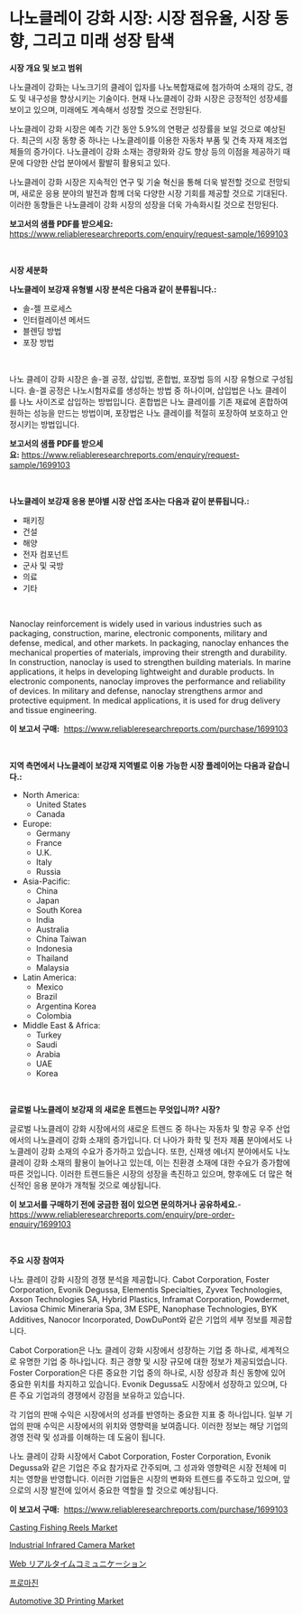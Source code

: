 <p><h1>나노클레이 강화 시장: 시장 점유율, 시장 동향, 그리고 미래 성장 탐색</h1></p><p><strong>시장 개요 및 보고 범위</strong></p>
<p><p>나노클레이 강화는 나노크기의 클레이 입자를 나노복합재료에 첨가하여 소재의 강도, 경도 및 내구성을 향상시키는 기술이다. 현재 나노클레이 강화 시장은 긍정적인 성장세를 보이고 있으며, 미래에도 계속해서 성장할 것으로 전망된다. </p><p>나노클레이 강화 시장은 예측 기간 동안 5.9%의 연평균 성장률을 보일 것으로 예상된다. 최근의 시장 동향 중 하나는 나노클레이를 이용한 자동차 부품 및 건축 자재 제조업체들의 증가이다. 나노클레이 강화 소재는 경량화와 강도 향상 등의 이점을 제공하기 때문에 다양한 산업 분야에서 활발히 활용되고 있다. </p><p>나노클레이 강화 시장은 지속적인 연구 및 기술 혁신을 통해 더욱 발전할 것으로 전망되며, 새로운 응용 분야의 발전과 함께 더욱 다양한 시장 기회를 제공할 것으로 기대된다. 이러한 동향들은 나노클레이 강화 시장의 성장을 더욱 가속화시킬 것으로 전망된다.</p></p>
<p><strong>보고서의 샘플 PDF를 받으세요:</strong> <a href="https://www.reliableresearchreports.com/enquiry/request-sample/1699103">https://www.reliableresearchreports.com/enquiry/request-sample/1699103</a></p>
<p>&nbsp;</p>
<p><strong>시장 세분화</strong></p>
<p><strong>나노클레이 보강재 유형별 시장 분석은 다음과 같이 분류됩니다.:</strong></p>
<p><ul><li>솔-젤 프로세스</li><li>인터컬레이션 메서드</li><li>블렌딩 방법</li><li>포장 방법</li></ul></p>
<p>&nbsp;</p>
<p><p>나노 클레이 강화 시장은 솔-겔 공정, 삽입법, 혼합법, 포장법 등의 시장 유형으로 구성됩니다. 솔-겔 공정은 나노시험자료를 생성하는 방법 중 하나이며, 삽입법은 나노 클레이를 나노 사이즈로 삽입하는 방법입니다. 혼합법은 나노 클레이를 기존 재료에 혼합하여 원하는 성능을 만드는 방법이며, 포장법은 나노 클레이를 적절히 포장하여 보호하고 안정시키는 방법입니다.</p></p>
<p><strong>보고서의 샘플 PDF를 받으세요:</strong>&nbsp;<a href="https://www.reliableresearchreports.com/enquiry/request-sample/1699103">https://www.reliableresearchreports.com/enquiry/request-sample/1699103</a></p>
<p>&nbsp;</p>
<p><strong> 나노클레이 보강재 응용 분야별 시장 산업 조사는 다음과 같이 분류됩니다.:</strong></p>
<p><ul><li>패키징</li><li>건설</li><li>해양</li><li>전자 컴포넌트</li><li>군사 및 국방</li><li>의료</li><li>기타</li></ul></p>
<p>&nbsp;</p>
<p><p>Nanoclay reinforcement is widely used in various industries such as packaging, construction, marine, electronic components, military and defense, medical, and other markets. In packaging, nanoclay enhances the mechanical properties of materials, improving their strength and durability. In construction, nanoclay is used to strengthen building materials. In marine applications, it helps in developing lightweight and durable products. In electronic components, nanoclay improves the performance and reliability of devices. In military and defense, nanoclay strengthens armor and protective equipment. In medical applications, it is used for drug delivery and tissue engineering.</p></p>
<p><strong>이 보고서 구매:</strong>&nbsp; <a href="https://www.reliableresearchreports.com/purchase/1699103">https://www.reliableresearchreports.com/purchase/1699103</a></p>
<p>&nbsp;</p>
<p><strong>지역 측면에서 나노클레이 보강재 지역별로 이용 가능한 시장 플레이어는 다음과 같습니다.:</strong></p>
<p><ul>
    <li>
        North America:
        <ul>
            <li>United States</li>
            <li>Canada</li>
        </ul>
    </li>
    <li>
        Europe:
        <ul>
            <li>Germany</li>
            <li>France</li>
            <li>U.K.</li>
            <li>Italy</li>
            <li>Russia</li>
        </ul>
    </li>
    <li>
        Asia-Pacific:
        <ul>
            <li>China</li>
            <li>Japan</li>
            <li>South Korea</li>
            <li>India</li>
            <li>Australia</li>
            <li>China Taiwan</li>
            <li>Indonesia</li>
            <li>Thailand</li>
            <li>Malaysia</li>
        </ul>
    </li>
    <li>
        Latin America:
        <ul>
            <li>Mexico</li>
            <li>Brazil</li>
            <li>Argentina Korea</li>
            <li>Colombia</li>
        </ul>
    </li>
    <li>
        Middle East & Africa:
        <ul>
            <li>Turkey</li>
            <li>Saudi</li>
            <li>Arabia</li>
            <li>UAE</li>
            <li>Korea</li>
        </ul>
    </li>
    </ul></p>
<p>&nbsp;</p>
<p><strong>글로벌 나노클레이 보강재 의 새로운 트렌드는 무엇입니까? 시장?</strong></p>
<p><p>글로벌 나노클레이 강화 시장에서의 새로운 트렌드 중 하나는 자동차 및 항공 우주 산업에서의 나노클레이 강화 소재의 증가입니다. 더 나아가 화학 및 전자 제품 분야에서도 나노클레이 강화 소재의 수요가 증가하고 있습니다. 또한, 신재생 에너지 분야에서도 나노클레이 강화 소재의 활용이 늘어나고 있는데, 이는 친환경 소재에 대한 수요가 증가함에 따른 것입니다. 이러한 트렌드들은 시장의 성장을 촉진하고 있으며, 향후에도 더 많은 혁신적인 응용 분야가 개척될 것으로 예상됩니다.</p></p>
<p><strong>이 보고서를 구매하기 전에 궁금한 점이 있으면 문의하거나 공유하세요.</strong>- <a href="https://www.reliableresearchreports.com/enquiry/pre-order-enquiry/1699103">https://www.reliableresearchreports.com/enquiry/pre-order-enquiry/1699103</a></p>
<p>&nbsp;</p>
<p><strong>주요 시장 참여자</strong></p>
<p><p>나노 클레이 강화 시장의 경쟁 분석을 제공합니다. Cabot Corporation, Foster Corporation, Evonik Degussa, Elementis Specialties, Zyvex Technologies, Axson Technologies SA, Hybrid Plastics, Inframat Corporation, Powdermet, Laviosa Chimic Mineraria Spa, 3M ESPE, Nanophase Technologies, BYK Additives, Nanocor Incorporated, DowDuPont와 같은 기업의 세부 정보를 제공합니다.</p><p>Cabot Corporation은 나노 클레이 강화 시장에서 성장하는 기업 중 하나로, 세계적으로 유명한 기업 중 하나입니다. 최근 경향 및 시장 규모에 대한 정보가 제공되었습니다. Foster Corporation은 다른 중요한 기업 중의 하나로, 시장 성장과 최신 동향에 있어 중요한 위치를 차지하고 있습니다. Evonik Degussa도 시장에서 성장하고 있으며, 다른 주요 기업과의 경쟁에서 강점을 보유하고 있습니다.</p><p>각 기업의 판매 수익은 시장에서의 성과를 반영하는 중요한 지표 중 하나입니다. 일부 기업의 판매 수익은 시장에서의 위치와 영향력을 보여줍니다. 이러한 정보는 해당 기업의 경영 전략 및 성과를 이해하는 데 도움이 됩니다.</p><p>나노 클레이 강화 시장에서 Cabot Corporation, Foster Corporation, Evonik Degussa와 같은 기업은 주요 참가자로 간주되며, 그 성과와 영향력은 시장 전체에 미치는 영향을 반영합니다. 이러한 기업들은 시장의 변화와 트렌드를 주도하고 있으며, 앞으로의 시장 발전에 있어서 중요한 역할을 할 것으로 예상됩니다.</p></p>
<p><strong>이 보고서 구매:</strong>&nbsp;&nbsp;<a href="https://www.reliableresearchreports.com/purchase/1699103">https://www.reliableresearchreports.com/purchase/1699103</a></p>
<p><p><a href="https://view.publitas.com/reportprime-1/casting-fishing-reels-market-size-2024-2031-global-industrial-analysis-key-geographical-regions-market-share-top-key-players-product-types-and-forecast-research-report/">Casting Fishing Reels Market</a></p><p><a href="https://view.publitas.com/reportprime-1/industrial-infrared-camera-market-size-growth-outlook-from-2024-to-2031-projecting-at-markets-trends-analysis-by-application-regional-outlook-and-revenue/">Industrial Infrared Camera Market</a></p><p><a href="https://medium.com/@jacksonmith1931/%E3%82%A6%E3%82%A7%E3%83%96%E3%83%AA%E3%82%A2%E3%83%AB%E3%82%BF%E3%82%A4%E3%83%A0%E3%82%B3%E3%83%9F%E3%83%A5%E3%83%8B%E3%82%B1%E3%83%BC%E3%82%B7%E3%83%A7%E3%83%B3%E3%81%AE%E5%B8%82%E5%A0%B4%E3%82%B7%E3%82%A7%E3%82%A2%E3%81%AE%E9%80%B2%E5%8C%96%E3%81%A8%E5%B8%82%E5%A0%B4%E6%88%90%E9%95%B7%E3%83%88%E3%83%AC%E3%83%B3%E3%83%89-2024%E5%B9%B4%E3%81%8B%E3%82%892031%E5%B9%B4-5f9e8f57bd70">Web リアルタイムコミュニケーション</a></p><p><a href="https://medium.com/@greggibson7876/%ED%94%84%EB%A1%9C%EB%A7%88%EC%A7%84-%EC%8B%9C%EC%9E%A5-%EB%8F%99%ED%96%A5-%EB%B0%8F-%EC%8B%9C%EC%9E%A5-%EB%B6%84%EC%84%9D%EC%9D%B4-2024%EB%85%84%EB%B6%80%ED%84%B0-2031%EB%85%84%EA%B9%8C%EC%A7%80-%EC%98%88%EC%83%81%EB%90%A9%EB%8B%88%EB%8B%A4-6953c69f468b">프로마진</a></p><p><a href="https://flame-sidecar-702.notion.site/Automotive-3D-Printing-Market-Size-and-Growth-Market-Segmentation-Regional-and-Country-Breakdowns--dd8ead6760e54b08aabf115f1b93b99b">Automotive 3D Printing Market</a></p></p>
